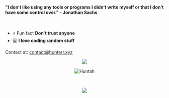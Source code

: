<br>
<b>"I don't like using any tools or programs I didn't write myself or that I don't have some control over." - Jonathan Sachs</b><br><br><br>

- ⚡ Fun fact **Don't trust anyone**
- 💻 **I love coding random stuff**

 	
Contact at: contact@hunterr.xyz




<p align="center"><img src="https://github-readme-stats.vercel.app/api?username=itshunterr&theme=gotham"/></p>
<p align="center"><img src="https://komarev.com/ghpvc/?username=ItsHunterr&label=Profile+Views&style=flat&color=grey" alt="Huntah" /></p>
<br>




<p align="center">
<img src="https://skillicons.dev/icons?i=js,html,css,python,java,nodejs,nextjs,mongodb,git,linux,arduino,discord,vscode,instagram,photoshop,twitter"><br>

